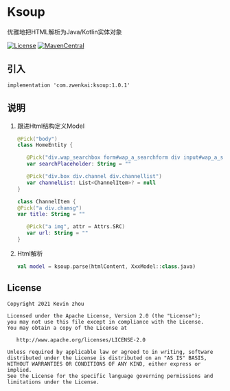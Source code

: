# Ksoup
优雅地把HTML解析为Java/Kotlin实体对象

[![License](https://img.shields.io/badge/License%20-Apache%202-337ab7.svg?style=flat-square)](https://www.apache.org/licenses/LICENSE-2.0)
[![MavenCentral](https://img.shields.io/badge/%20MavenCentral%20-1.0.1-5bc0de.svg?style=flat-square)](https://repo1.maven.org/maven2/com/zwenkai/delegationadapter)

## 引入

```
implementation 'com.zwenkai:ksoup:1.0.1'
```

## 说明

1. 跟进Html结构定义Model

    ```kotlin
    @Pick("body")
   class HomeEntity {
   
       @Pick("div.wap_searchbox form#wap_a_searchform div input#wap_a_search", attr = "placeholder")
       var searchPlaceholder: String = ""
   
       @Pick("div.box div.channel div.channellist")
       var channelList: List<ChannelItem>? = null
   }
   
   class ChannelItem {
   @Pick("a div.chamsg")
   var title: String = ""
   
       @Pick("a img", attr = Attrs.SRC)
       var url: String = ""
   }
   ```
   
2. Html解析

   ```kotlin
   val model = ksoup.parse(htmlContent, XxxModel::class.java)
   ```

## License

```text
Copyright 2021 Kevin zhou

Licensed under the Apache License, Version 2.0 (the "License");
you may not use this file except in compliance with the License.
You may obtain a copy of the License at

   http://www.apache.org/licenses/LICENSE-2.0

Unless required by applicable law or agreed to in writing, software
distributed under the License is distributed on an "AS IS" BASIS,
WITHOUT WARRANTIES OR CONDITIONS OF ANY KIND, either express or implied.
See the License for the specific language governing permissions and
limitations under the License.
```
